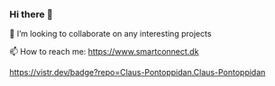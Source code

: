 ### Hi there 👋
👯 I’m looking to collaborate on any interesting projects

📫 How to reach me: https://www.smartconnect.dk

https://vistr.dev/badge?repo=Claus-Pontoppidan.Claus-Pontoppidan
<!--
**Claus-Pontoppidan/Claus-Pontoppidan** is a ✨ _special_ ✨ repository because its `README.md` (this file) appears on your GitHub profile.

Here are some ideas to get you started:

- 🔭 I’m currently working on ...
- 🌱 I’m currently learning ...
- 👯 I’m looking to collaborate on ...
- 🤔 I’m looking for help with ...
- 💬 Ask me about ...
- 📫 How to reach me: ...
- 😄 Pronouns: ...
- ⚡ Fun fact: ...
-->
